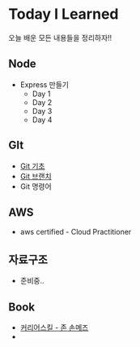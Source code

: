 # Today I Learned 

오늘 배운 모든 내용들을 정리하자!!

## Node

* Express  만들기
  * Day 1
  * Day 2
  * Day 3
  * Day 4

## GIt

* [Git 기초](https://github.com/rockjeon/TIL/blob/master/Git/Git_기초.md)
* [Git 브랜치](https://github.com/rockjeon/TIL/blob/master/Git/Git_브랜치.md)
* Git 명령어

## AWS 

* aws certified - Cloud Practitioner

## 자료구조

* 준비중..

## Book

* [커리어스킬 - 존 손메즈](https://github.com/rockjeon/TIL/blob/master/Book/CareerSkill.md)
* 



